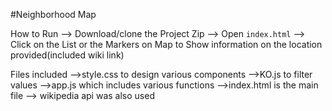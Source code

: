#Neighborhood Map

 How to Run
 --> Download/clone the Project Zip
 --> Open `index.html`
 --> Click on the List or the Markers on Map to Show information on the location provided(included wiki link)

 Files included
-->style.css to design various components
-->KO.js to filter values
-->app.js which includes various functions
-->index.html is the main file
--> wikipedia api was also used

